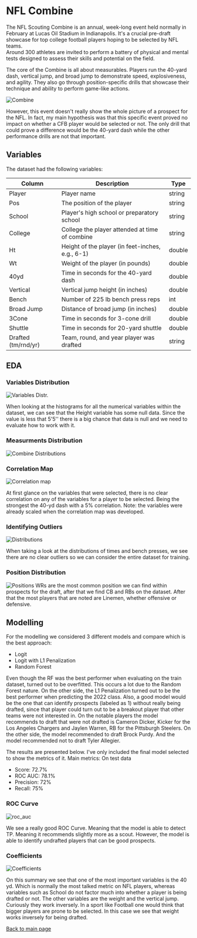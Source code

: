 # NFL Combine
The NFL Scouting Combine is an annual, week-long event held normally in February at Lucas Oil Stadium in Indianapolis. 
It's a crucial pre-draft showcase for top college football players hoping to be selected by NFL teams.  
Around 300 athletes are invited to perform a battery of physical and mental tests designed to assess their skills and potential on the field.

The core of the Combine is all about measurables. 
Players run the 40-yard dash, vertical jump, and broad jump to demonstrate speed, explosiveness, and agility. 
They also go through position-specific drills that showcase their technique and ability to perform game-like actions.

![Combine](https://lh3.googleusercontent.com/d/1c4XlbRhlZLzuKqahtfBtU27bRdp2sgv6)


However, this event doesn't really show the whole picture of a prospect for the
NFL. 
In fact, my main hypothesis was that this specific event proved no impact on
whether a CFB player would be selected or not. 
The only drill that could prove a difference would be the 40-yard dash while
the other performance drills are not that important. 

## Variables 
The dataset had the following variables:

| Column              | Description                                       | Type   |
|---------------------|---------------------------------------------------|--------|
| Player              | Player name                                       | string |
| Pos                 | The position of the player                        | string |
| School              | Player's high school or preparatory school       | string |
| College             | College the player attended at time of combine   | string |
| Ht                  | Height of the player (in feet-inches, e.g., 6-1) | double |
| Wt                  | Weight of the player (in pounds)                 | double |
| 40yd                | Time in seconds for the 40-yard dash             | double |
| Vertical            | Vertical jump height (in inches)                 | double |
| Bench               | Number of 225 lb bench press reps                | int    |
| Broad Jump          | Distance of broad jump (in inches)               | double |
| 3Cone               | Time in seconds for 3-cone drill                 | double |
| Shuttle             | Time in seconds for 20-yard shuttle              | double |
| Drafted (tm/rnd/yr) | Team, round, and year player was drafted         | string |



## EDA

### Variables Distribution 
![Variables Distr.](https://lh3.googleusercontent.com/d/1EsBs3SJxeoTKWoiCsKGHt7euvPPw0MYP)

When looking at the histograms for all the numerical variables within the
dataset, we can see that the Height variable has some null data. Since the value
is less that 5'5'' there is a big chance that data is null and we need to
evaluate how to work with it.

### Measurments Distribution
![Combine Distributions](https://lh3.googleusercontent.com/d/1tPStScUE3BPWDzWY_dUkm7sPUfn-zccG)


### Correlation Map
![Correlation map](https://storage.googleapis.com/objects-hosted/corr%20map.png)

At first glance on the variables that were selected, there is no clear correlation on any of the variables for a player to be selected. Being the strongest the 40-yd dash with a 5% correlation.
Note: the variables were already scaled when the correlation map was developed. 

### Identifying Outliers
![Distributions](https://storage.googleapis.com/objects-hosted/continuous%20variables%20combine.png)

When taking a look at the distributions of times and bench presses, we see there are no clear outliers so we can consider the entire dataset for training. 


### Position Distribution
![Positions](https://lh3.googleusercontent.com/d/1kLWBbhD7PoD_TyPGglXvV_ZPUiYC65ML)
WRs are the most common position we can find within prospects for the draft, after that we find CB and RBs on the dataset. 
After that the most players that are noted are Linemen, whether offensive or defensive.

## Modelling
For the modelling we considered 3 different models and compare which is the best approach: 
* Logit
* Logit with L1 Penalization
* Random Forest

Even though the RF was the best performer when evaluating on the train dataset, turned out to be overfitted. This occurs a lot due to the Random Forest nature. 
On the other side, the L1 Penalization turned out to be the best performer when predicting the 2022 class. Also, a good model would be the one that can identify prospects (labeled as 1) without really being drafted, since that player could turn out to be a breakout player that other teams were not interested in. 
On the notable players the model recommends to draft that were not drafted is Cameron Dicker, Kicker for the Los Angeles Chargers and Jaylen Warren, RB for the Pittsburgh Steelers. 
On the other side, the model recommended to draft Brock Purdy. And the model recommended not to draft Tyler Allegier.

The results are presented below. I've only included the final model selected to show the metrics of it. 
Main metrics: On test data
* Score: 72.7%
* ROC AUC: 78.1%
* Precision: 72%
* Recall: 75%

### ROC Curve
![roc_auc](https://storage.googleapis.com/objects-hosted/roc_auc.png)

We see a really good ROC Curve. Meaning that the model is able to detect TP. 
Meaning it recommends slightly more as a scout. However, the model is able to identify undrafted players that can be good prospects.


### Coefficients
![Coefficients](https://storage.googleapis.com/objects-hosted/Screenshot%202024-04-16%20at%201.10.50%20PM.png)

On this summary we see that one of the most important variables is the 40 yd. Which is normally the most talked metric on NFL players, whereas variables such as School do not factor much into whether a player is being drafted or not. The other variables are the weight and the vertical jump. Curiously they work inversely. In a sport like Football one would think that bigger players are prone to be selected. In this case we see that weight works inversely for being drafted. 


[Back to main page](https://greg1997-dev.github.io/MyPortfolio/)




